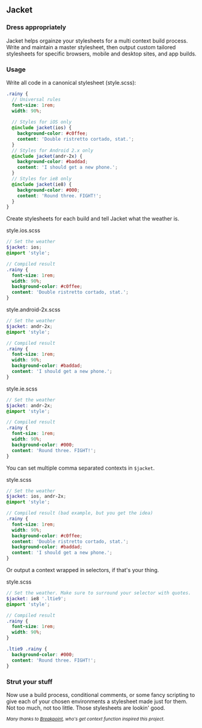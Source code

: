## Jacket
### Dress appropriately

Jacket helps orgainze your stylesheets for a multi context build process.
Write and maintain a master stylesheet, then output custom tailored
stylesheets for specific browsers, mobile and desktop sites, and app builds.

### Usage

Write all code in a canonical stylesheet (style.scss):

```scss
.rainy {
  // Universal rules
  font-size: 1rem;
  width: 90%;
  
  // Styles for iOS only
  @include jacket(ios) {
    background-color: #c0ffee;
    content: 'Double ristretto cortado, stat.';
  }
  // Styles for Android 2.x only
  @include jacket(andr-2x) {
    background-color: #baddad;
    content: 'I should get a new phone.';
  }
  // Styles for ie8 only
  @include jacket(ie8) {
    background-color: #000;
    content: 'Round three. FIGHT!';
  }
}
```

Create stylesheets for each build and tell Jacket what the weather is.

style.ios.scss

```scss
// Set the weather 
$jacket: ios;
@import 'style';

// Compiled result
.rainy {
  font-size: 1rem;
  width: 90%;
  background-color: #c0ffee;
  content: 'Double ristretto cortado, stat.';
}
```

style.android-2x.scss

```scss
// Set the weather 
$jacket: andr-2x;
@import 'style';

// Compiled result
.rainy {
  font-size: 1rem;
  width: 90%;
  background-color: #baddad;
  content: 'I should get a new phone.';
}
```

style.ie.scss

```scss
// Set the weather 
$jacket: andr-2x;
@import 'style';

// Compiled result
.rainy {
  font-size: 1rem;
  width: 90%;
  background-color: #000;
  content: 'Round three. FIGHT!';
}
```

You can set multiple comma separated contexts in `$jacket`.

style.scss

```scss
// Set the weather 
$jacket: ios, andr-2x;
@import 'style';

// Compiled result (bad example, but you get the idea)
.rainy {
  font-size: 1rem;
  width: 90%;
  background-color: #c0ffee;
  content: 'Double ristretto cortado, stat.';
  background-color: #baddad;
  content: 'I should get a new phone.';
}
```

Or output a context wrapped in selectors, if that's your thing.

style.scss

```scss
// Set the weather. Make sure to surround your selector with quotes.
$jacket: ie8 '.ltie9';
@import 'style';

// Compiled result
.rainy {
  font-size: 1rem;
  width: 90%;
}

.ltie9 .rainy {
  background-color: #000;
  content: 'Round three. FIGHT!';
}
```

### Strut your stuff

Now use a build process, conditional comments, or some fancy scripting to give each of your chosen environments a stylesheet made just for them. Not too much, not too little. Those stylesheets are lookin' good.



<small>*Many thanks to [Breakpoint](https://github.com/Team-Sass/breakpoint), who's get context function inspired this project.*</small>